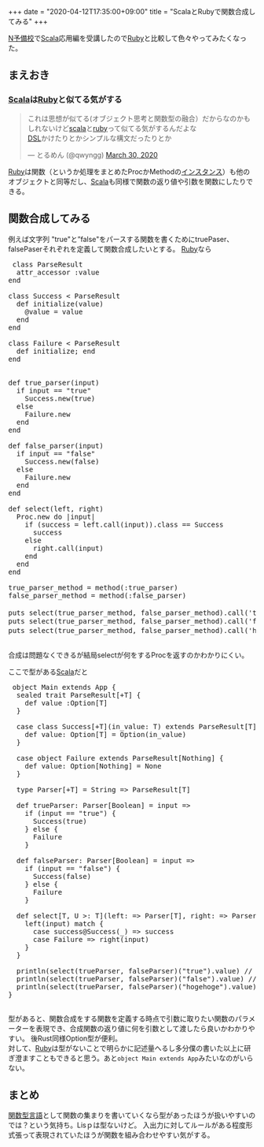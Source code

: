 +++
date = "2020-04-12T17:35:00+09:00"
title = "ScalaとRubyで関数合成してみる"
+++

<body>
<p><a class="keyword" href="http://d.hatena.ne.jp/keyword/N%CD%BD%C8%F7%B9%BB">N予備校</a>で<a class="keyword" href="http://d.hatena.ne.jp/keyword/Scala">Scala</a>応用編を受講したので<a class="keyword" href="http://d.hatena.ne.jp/keyword/Ruby">Ruby</a>と比較して色々やってみたくなった。</p>

<h2>まえおき</h2>

<h3>
<a class="keyword" href="http://d.hatena.ne.jp/keyword/Scala">Scala</a>は<a class="keyword" href="http://d.hatena.ne.jp/keyword/Ruby">Ruby</a>と似てる気がする</h3>

<blockquote class="twitter-tweet">
<p lang="ja" dir="ltr">これは思想が似てる(オブジェクト思考と関数型の融合）だからなのかもしれないけど<a class="keyword" href="http://d.hatena.ne.jp/keyword/scala">scala</a>と<a class="keyword" href="http://d.hatena.ne.jp/keyword/ruby">ruby</a>って似てる気がするんだよな<br><a class="keyword" href="http://d.hatena.ne.jp/keyword/DSL">DSL</a>かけたりとかシンプルな構文だったりとか</p>— とるめん (@qwyngg) <a href="https://twitter.com/qwyngg/status/1244622817456340992?ref_src=twsrc%5Etfw">March 30, 2020</a>
</blockquote>


<p> <script async src="https://platform.twitter.com/widgets.js" charset="utf-8"></script></p>

<p><a class="keyword" href="http://d.hatena.ne.jp/keyword/Ruby">Ruby</a>は関数（というか処理をまとめたProcかMethodの<a class="keyword" href="http://d.hatena.ne.jp/keyword/%A5%A4%A5%F3%A5%B9%A5%BF%A5%F3%A5%B9">インスタンス</a>）も他のオブジェクトと同等だし、<a class="keyword" href="http://d.hatena.ne.jp/keyword/Scala">Scala</a>も同様で関数の返り値や引数を関数にしたりできる。</p>

<h2>関数合成してみる</h2>

<p>例えば文字列 "true"と”false"をパースする関数を書くためにtruePaser、falsePaserそれぞれを定義して関数合成したいとする。
<a class="keyword" href="http://d.hatena.ne.jp/keyword/Ruby">Ruby</a>なら</p>

<pre class="code lang-ruby" data-lang="ruby" data-unlink> class ParseResult
  attr_accessor :value
end

class Success &lt; ParseResult
  def initialize(value)
    @value = value
  end
end

class Failure &lt; ParseResult
  def initialize; end
end


def true_parser(input)
  if input == "true"
    Success.new(true)
  else
    Failure.new
  end
end

def false_parser(input)
  if input == "false"
    Success.new(false)
  else
    Failure.new
  end
end

def select(left, right)
  Proc.new do |input|
    if (success = left.call(input)).class == Success
      success
    else
      right.call(input)
    end
  end
end

true_parser_method = method(:true_parser)
false_parser_method = method(:false_parser)

puts select(true_parser_method, false_parser_method).call('true').value　        # true
puts select(true_parser_method, false_parser_method).call('false').value          # false
puts select(true_parser_method, false_parser_method).call('hogehoge').value # （何も出力されない）
 </pre>


<p>合成は問題なくできるが結局selectが何をするProcを返すのかわかりにくい。</p>

<p>ここで型がある<a class="keyword" href="http://d.hatena.ne.jp/keyword/Scala">Scala</a>だと</p>

<pre class="code lang-scala" data-lang="scala" data-unlink> object Main extends App {
  sealed trait ParseResult[+T] {
    def value :Option[T]
  }

  case class Success[+T](in_value: T) extends ParseResult[T] {
    def value: Option[T] = Option(in_value)
  }

  case object Failure extends ParseResult[Nothing] {
    def value: Option[Nothing] = None
  }

  type Parser[+T] = String =&gt; ParseResult[T]

  def trueParser: Parser[Boolean] = input =&gt;
    if (input == "true") {
      Success(true)
    } else {
      Failure
    }

  def falseParser: Parser[Boolean] = input =&gt;
    if (input == "false") {
      Success(false)
    } else {
      Failure
    }

  def select[T, U &gt;: T](left: =&gt; Parser[T], right: =&gt; Parser[U]): Parser[U] = input =&gt; {
    left(input) match {
      case success@Success(_) =&gt; success
      case Failure =&gt; right(input)
    }
  }

  println(select(trueParser, falseParser)("true").value) // Success(true)
  println(select(trueParser, falseParser)("false").value) // Success(false)
  println(select(trueParser, falseParser)("hogehoge").value) // None
}
 </pre>


<p>型があると、関数合成をする関数を定義する時点で引数に取りたい関数のパラメーターを表現でき、合成関数の返り値に何を引数として渡したら良いかわかりやすい。 後Rust同様Option型が便利。<br>
対して、<a class="keyword" href="http://d.hatena.ne.jp/keyword/Ruby">Ruby</a>は型がないことで明らかに記述量へるし多分僕の書いた以上に研ぎ澄ますこともできると思う。あと<code>object Main extends App</code>みたいなのがいらない。</p>

<h2>まとめ</h2>

<p><a class="keyword" href="http://d.hatena.ne.jp/keyword/%B4%D8%BF%F4%B7%BF%B8%C0%B8%EC">関数型言語</a>として関数の集まりを書いていくなら型があったほうが扱いやすいのでは？という気持ち。Lisｐは型ないけど。
入出力に対してルールがある程度形式張って表現されていたほうが関数を組み合わせやすい気がする。</p>
</body>
